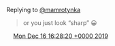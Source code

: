 Replying to [@mamrotynka](https://twitter.com/mamrotynka/status/1206354020182315008)

> or you just look “sharp” 😀

<img src="../../media/tweet.ico" width="12" /> [Mon Dec 16 16:28:20 +0000 2019](https://twitter.com/DromerDenker/status/1206612030213545985)